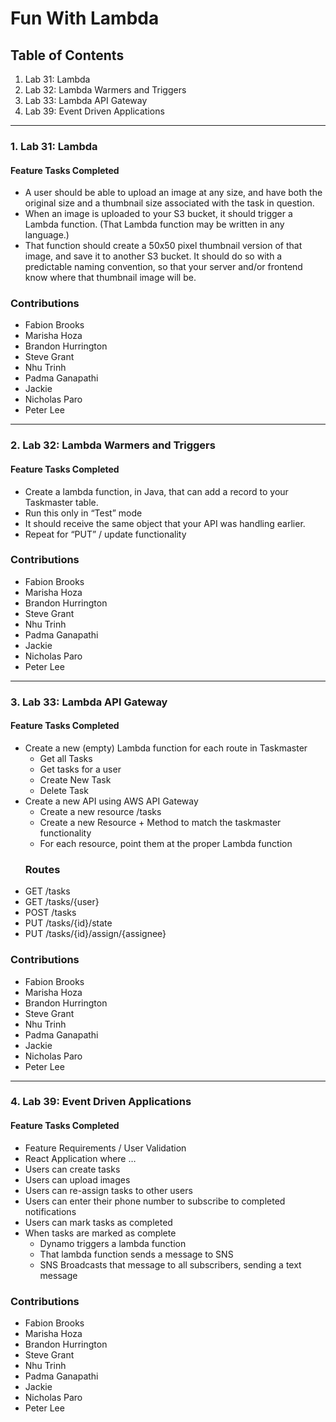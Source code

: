 # Fun With Lambda

## Table of Contents
1. Lab 31: Lambda
2. Lab 32: Lambda Warmers and Triggers
3. Lab 33: Lambda API Gateway
4. Lab 39: Event Driven Applications

---------------------------------------

### 1. Lab 31: Lambda

#### Feature Tasks Completed
- A user should be able to upload an image at any size, and have both the original size and a thumbnail size associated with the task in question.
- When an image is uploaded to your S3 bucket, it should trigger a Lambda function. (That Lambda function may be written in any language.)
- That function should create a 50x50 pixel thumbnail version of that image, and save it to another S3 bucket. It should do so with a predictable naming convention, so that your server and/or frontend know where that thumbnail image will be.

### Contributions
- Fabion Brooks
- Marisha Hoza
- Brandon Hurrington
- Steve Grant
- Nhu Trinh
- Padma Ganapathi
- Jackie
- Nicholas Paro
- Peter Lee

---------------------------------------

### 2. Lab 32: Lambda Warmers and Triggers

#### Feature Tasks Completed
- Create a lambda function, in Java, that can add a record to your Taskmaster table.
- Run this only in “Test” mode
- It should receive the same object that your API was handling earlier.
- Repeat for “PUT” / update functionality

### Contributions
- Fabion Brooks
- Marisha Hoza
- Brandon Hurrington
- Steve Grant
- Nhu Trinh
- Padma Ganapathi
- Jackie
- Nicholas Paro
- Peter Lee
---------------------------------------

### 3. Lab 33: Lambda API Gateway

#### Feature Tasks Completed
- Create a new (empty) Lambda function for each route in Taskmaster
  - Get all Tasks
  - Get tasks for a user
  - Create New Task
  - Delete Task
- Create a new API using AWS API Gateway
  - Create a new resource /tasks
  - Create a new Resource + Method to match the taskmaster functionality
  - For each resource, point them at the proper Lambda function
  ### Routes
- GET /tasks
- GET /tasks/{user}
- POST /tasks
- PUT /tasks/{id}/state
- PUT /tasks/{id}/assign/{assignee}

### Contributions
- Fabion Brooks
- Marisha Hoza
- Brandon Hurrington
- Steve Grant
- Nhu Trinh
- Padma Ganapathi
- Jackie
- Nicholas Paro
- Peter Lee
---------------------------------------

### 4. Lab 39: Event Driven Applications

#### Feature Tasks Completed
- Feature Requirements / User Validation
- React Application where …
- Users can create tasks
- Users can upload images
- Users can re-assign tasks to other users
- Users can enter their phone number to subscribe to completed notifications
- Users can mark tasks as completed
- When tasks are marked as complete
    - Dynamo triggers a lambda function
    - That lambda function sends a message to SNS
    - SNS Broadcasts that message to all subscribers, sending a text message

### Contributions
- Fabion Brooks
- Marisha Hoza
- Brandon Hurrington
- Steve Grant
- Nhu Trinh
- Padma Ganapathi
- Jackie
- Nicholas Paro
- Peter Lee
